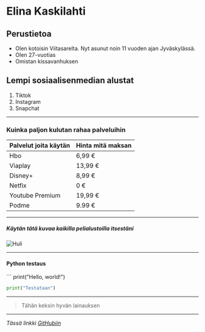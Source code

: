 # Elina Kaskilahti #

## Perustietoa ##
* Olen kotoisin Viitasarelta. Nyt asunut noin 11 vuoden ajan Jyväskylässä.
* Olen 27-vuotias
* Omistan kissavanhuksen


## Lempi sosiaalisenmedian alustat ##

1. Tiktok
2. Instagram
3. Snapchat

---
### Kuinka paljon kulutan rahaa palveluihin ###

| **Palvelut joita käytän**      | **Hinta mitä maksan**  |
|-----------|------|
| Hbo | 6,99 €   |
| Viaplay | 13,99 €   |
| Disney+ | 8,99 €   |
| Netfix | 0 € |
| Youtube Premium | 19,99 € |
| Podme | 9.99 € |


---

##### Käytän tätä kuvaa kaikilla pelialustoilla itsestäni #####

![Huli](https://blogger.googleusercontent.com/img/b/R29vZ2xl/AVvXsEgEpieDhmDfkBjkNZ4uuVvIxezbZEQ_HnxpI1xXSo0l95i8y4N3E66L5czH-EG6NGDWgIqodthy_yoPkd_cFBJQUubGmUFh9MVNtaRD0tcZAJNV3cWHNlIZiWu0Ry_7JgMukvllTONdJlY/s1600/cinderella-disneyscreencaps.com-1824+(800x593).jpg)

---

#### Python testaus ####

´´´ print("Hello, world!")

```python
print("Testataan")
```
---

> Tähän keksin hyvän lainauksen

---

*Tässä linkki [GitHubiin](https://github.com/)*
